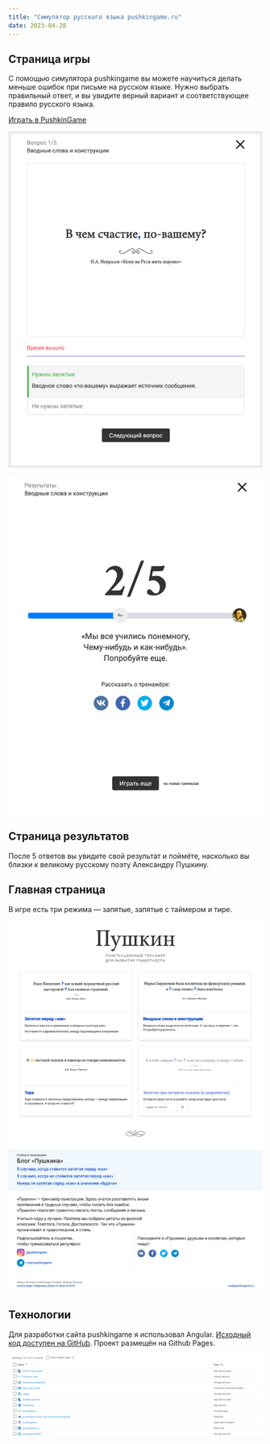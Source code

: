 ```yaml
---
title: "Симулятор русского языка pushkingame.ru"
date: 2023-04-28
---
```


Страница игры
-------------

С помощью симулятора pushkingame вы можете научиться делать меньше ошибок при письме на русском языке. Нужно выбрать правильный ответ, и вы увидите верный вариант и соответствующее правило русского языка.

[Играть в PushkinGame](https://mixvlad.github.io/PushkinGame/ "Играть в PushkinGame")

![](image1.png "Скриншот PushkinGame")

![](image2.png "Скриншот PushkinGame 2")

Страница результатов
-------------------

После 5 ответов вы увидите свой результат и поймёте, насколько вы близки к великому русскому поэту Александру Пушкину.

Главная страница
----------------

В игре есть три режима — запятые, запятые с таймером и тире.

![](image3.png "Скриншот PushkinGame 3")

Технологии
----------

Для разработки сайта pushkingame я использовал Angular. [Исходный код доступен на GitHub](https://github.com/mixvlad/PushkinGame). Проект размещён на Github Pages.

![](image4.png "Скриншот PushkinGame 4")

